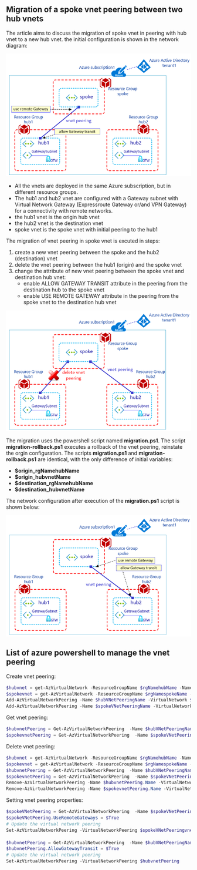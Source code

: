 <properties
pageTitle= 'Migration of a spoke vnet peering between two hub vnets'
description= "Migration of a spoke vnet peering between two hub vnets"
documentationcenter: github
services="Azure vnet peering"
documentationCenter="na"
authors="fabferri"
editor=""/>

<tags
   ms.service="configuration-Example-Azure"
   ms.devlang="powershell"
   ms.topic="article, script"
   ms.tgt_pltfrm="na"
   ms.workload="vnet peering"
   ms.date="22/05/2022"
   ms.author="fabferri" />

## Migration of a spoke vnet peering between two hub vnets

The article aims to discuss the migration of spoke vnet in peering with hub vnet to a new hub vnet.
the initial configuration is shown in the network diagram:

[![1]][1]


- All the vnets are deployed in the same Azure subscription, but in different resource groups.
- The hub1 and hub2 vnet are configured with a Gateway subnet with Virtual Network Gateway (Expressroute Gateway or/and VPN Gateway) for a connectivity with remote networks.
- the hub1 vnet is the origin hub vnet
- the hub2 vnet is the destination vnet
- spoke vnet is the spoke vnet with initial peering to the hub1

The migration of vnet peering in spoke vnet is excuted in steps:
1. create a new vnet peering between the spoke and the hub2 (destination) vnet
2. delete the vnet peering between the hub1 (origin) and the spoke vnet
3. change the attribute of new vnet peering between the spoke vnet and destination hub vnet: 
   - enable ALLOW GATEWAY TRANSIT attribute in the peering from the destination hub to the spoke vnet
   - enable USE REMOTE GATEWAY attribute in the peering from the spoke vnet to the destination hub vnet

[![2]][2]

The migration uses the powershell script named **migration.ps1**. The script **migration-rollback.ps1** executes a rollback of the vnet peering, reinstate the orgin configuration.
The scripts **migration.ps1** and **migration-rollback.ps1** are identical, with the only difference of initial variables:
- **$origin_rgNamehubName**
- **$origin_hubvnetName**
- **$destination_rgNamehubName** 
- **$destination_hubvnetName** 

The network configuration after execution of the **migration.ps1** script is shown below:

[![3]][3]


## <a name="powershell commands to manage vnet peering "></a> List of azure powershell to manage the vnet peering

Create vnet peering:
```powershell
$hubvnet = get-AzVirtualNetwork -ResourceGroupName $rgNamehubName -Name $hubvnetName 
$spokevnet = get-AzVirtualNetwork -ResourceGroupName $rgNamespokeName -Name $spokevnetName 
Add-AzVirtualNetworkPeering -Name $hubVNetPeeringName -VirtualNetwork $hubvnet -RemoteVirtualNetworkId $spokeVNet.Id -AllowForwardedTraffic 
Add-AzVirtualNetworkPeering -Name $spokeVNetPeeringName -VirtualNetwork $spokeVNet -RemoteVirtualNetworkId $hubvnet.Id -AllowForwardedTraffic
```

Get vnet peering:
```powershell
$hubvnetPeering = Get-AzVirtualNetworkPeering  -Name $hubVNetPeeringName -VirtualNetwork $hubVNetName -ResourceGroupName $rgNamehubName
$spokevnetPeering = Get-AzVirtualNetworkPeering  -Name $spokeVNetPeeringName -VirtualNetwork $spokeVNetName -ResourceGroupName $rgName
```

Delete vnet peering:
```powershell
$hubvnet = get-AzVirtualNetwork -ResourceGroupName $rgNamehubName -Name $hubvnetName 
$spokevnet = get-AzVirtualNetwork -ResourceGroupName $rgNamespokeName -Name $spokevnetName 
$hubvnetPeering = Get-AzVirtualNetworkPeering  -Name $hubVNetPeeringName -VirtualNetwork $hubVNetName -ResourceGroupName $rgNamehubName
$spokevnetPeering = Get-AzVirtualNetworkPeering  -Name $spokeVNetPeeringName -VirtualNetwork $spokeVNetName -ResourceGroupName $rgNamespokeName
Remove-AzVirtualNetworkPeering -Name $hubvnetPeering.Name -VirtualNetworkName  $hubvnet.Name -ResourceGroupName $rgNamehubName -Force
Remove-AzVirtualNetworkPeering -Name $spokevnetPeering.Name -VirtualNetworkName  $spokeVNet.Name -ResourceGroupName $rgNamespokeName -Force
```

Setting vnet peering properties:
```powershell
$spokeVNetPeering = Get-AzVirtualNetworkPeering  -Name $spokeVNetPeeringName -VirtualNetwork $spokeVNetName -ResourceGroupName $rgNamespokeName
$spokeVNetPeering.UseRemoteGateways = $True
# Update the virtual network peering
Set-AzVirtualNetworkPeering -VirtualNetworkPeering $spokeVNetPeeringvnetPeering

$hubvnetPeering = Get-AzVirtualNetworkPeering  -Name $hubVNetPeeringName -VirtualNetwork $hubVNetName -ResourceGroupName $rgNamehubName
$hubvnetPeering.AllowGatewayTransit = $True
# Update the virtual network peering
Set-AzVirtualNetworkPeering -VirtualNetworkPeering $hubvnetPeering
```

<!--Image References-->

[1]: ./media/network-diagram1.png "initial network diagram"
[2]: ./media/network-diagram2.png "apply a change in the network configuration"
[3]: ./media/network-diagram3.png "final network diagram"

<!--Link References-->

